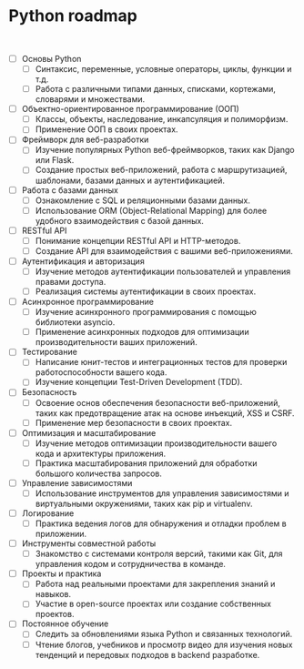 # Python roadmap
<br>
<a href="https://www.codewars.com/users/andreytorlopov">
<img src="https://www.codewars.com/users/andreytorlopov/badges/large" alt="" />
</a>
<br>

- [ ] Основы Python
  - [ ] Синтаксис, переменные, условные операторы, циклы, функции и т.д.
  - [ ] Работа с различными типами данных, списками, кортежами, словарями и множествами.

- [ ] Объектно-ориентированное программирование (ООП)
  - [ ] Классы, объекты, наследование, инкапсуляция и полиморфизм.
  - [ ] Применение ООП в своих проектах.

- [ ] Фреймворк для веб-разработки
  - [ ] Изучение популярных Python веб-фреймворков, таких как Django или Flask.
  - [ ] Создание простых веб-приложений, работа с маршрутизацией, шаблонами, базами данных и аутентификацией.

- [ ] Работа с базами данных
  - [ ] Ознакомление с SQL и реляционными базами данных.
  - [ ] Использование ORM (Object-Relational Mapping) для более удобного взаимодействия с базой данных.

- [ ] RESTful API
  - [ ] Понимание концепции RESTful API и HTTP-методов.
  - [ ] Создание API для взаимодействия с вашими веб-приложениями.

- [ ] Аутентификация и авторизация
  - [ ] Изучение методов аутентификации пользователей и управления правами доступа.
  - [ ] Реализация системы аутентификации в своих проектах.

- [ ] Асинхронное программирование
  - [ ] Изучение асинхронного программирования с помощью библиотеки asyncio.
  - [ ] Применение асинхронных подходов для оптимизации производительности ваших приложений.

- [ ] Тестирование
  - [ ] Написание юнит-тестов и интеграционных тестов для проверки работоспособности вашего кода.
  - [ ] Изучение концепции Test-Driven Development (TDD).

- [ ] Безопасность
  - [ ] Освоение основ обеспечения безопасности веб-приложений, таких как предотвращение атак на основе инъекций, XSS и CSRF.
  - [ ] Применение мер безопасности в своих проектах.

- [ ] Оптимизация и масштабирование
  - [ ] Изучение методов оптимизации производительности вашего кода и архитектуры приложения.
  - [ ] Практика масштабирования приложений для обработки большого количества запросов.

- [ ] Управление зависимостями
  - [ ] Использование инструментов для управления зависимостями и виртуальными окружениями, таких как pip и virtualenv.

- [ ] Логирование
  - [ ] Практика ведения логов для обнаружения и отладки проблем в приложении.

- [ ] Инструменты совместной работы
  - [ ] Знакомство с системами контроля версий, такими как Git, для управления кодом и сотрудничества в команде.

- [ ] Проекты и практика
  - [ ] Работа над реальными проектами для закрепления знаний и навыков.
  - [ ] Участие в open-source проектах или создание собственных проектов.

- [ ] Постоянное обучение
  - [ ] Следить за обновлениями языка Python и связанных технологий.
  - [ ] Чтение блогов, учебников и просмотр видео для изучения новых тенденций и передовых подходов в backend разработке.

